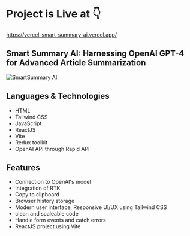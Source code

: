 # Project is Live at 👇
https://vercel-smart-summary-ai.vercel.app/

## Smart Summary AI: Harnessing OpenAI GPT-4 for Advanced Article Summarization
![SmartSummary AI](https://res.cloudinary.com/dxpumqauw/image/upload/c_pad,b_auto:predominant,fl_preserve_transparency/v1683552347/Smart_Summary_AI_gxaoh1.jpg)

## Languages & Technologies
- HTML
- Tailwind CSS
- JavaScript
- ReactJS
- Vite
- Redux toolkit
- OpenAI API through Rapid API

## Features
- Connection to OpenAI's model
- Integration of RTK
- Copy to clipboard
- Browser history storage
- Modern user interface, Responsive UI/UX using Tailwind CSS
- clean and scaleable code
- Handle form events and catch errors
- ReactJS project using Vite
 
